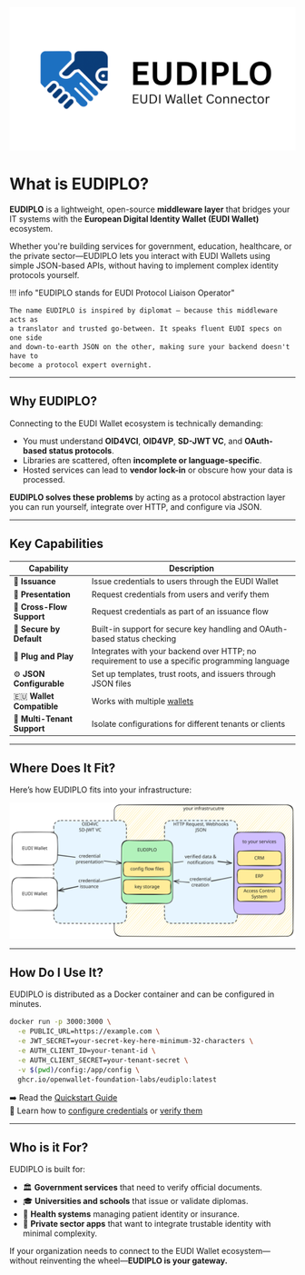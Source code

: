 ![EUDIPLO Logo](./eudiplo.png)

# What is EUDIPLO?

**EUDIPLO** is a lightweight, open-source **middleware layer** that bridges your
IT systems with the **European Digital Identity Wallet (EUDI Wallet)**
ecosystem.

Whether you're building services for government, education, healthcare, or the
private sector—EUDIPLO lets you interact with EUDI Wallets using simple
JSON-based APIs, without having to implement complex identity protocols
yourself.

!!! info "EUDIPLO stands for EUDI Protocol Liaison Operator"

    The name EUDIPLO is inspired by diplomat — because this middleware acts as
    a translator and trusted go-between. It speaks fluent EUDI specs on one side
    and down-to-earth JSON on the other, making sure your backend doesn't have to
    become a protocol expert overnight.

---

## Why EUDIPLO?

Connecting to the EUDI Wallet ecosystem is technically demanding:

- You must understand **OID4VCI**, **OID4VP**, **SD-JWT VC**, and **OAuth-based
  status protocols**.
- Libraries are scattered, often **incomplete or language-specific**.
- Hosted services can lead to **vendor lock-in** or obscure how your data is
  processed.

**EUDIPLO solves these problems** by acting as a protocol abstraction layer you
can run yourself, integrate over HTTP, and configure via JSON.

---

## Key Capabilities

| Capability                  | Description                                                                                   |
| --------------------------- | --------------------------------------------------------------------------------------------- |
| 🛂 **Issuance**             | Issue credentials to users through the EUDI Wallet                                            |
| 🧾 **Presentation**         | Request credentials from users and verify them                                                |
| 🔄 **Cross-Flow Support**   | Request credentials as part of an issuance flow                                               |
| 🔐 **Secure by Default**    | Built-in support for secure key handling and OAuth-based status checking                      |
| 🧱 **Plug and Play**        | Integrates with your backend over HTTP; no requirement to use a specific programming language |
| ⚙️ **JSON Configurable**    | Set up templates, trust roots, and issuers through JSON files                                 |
| 🇪🇺 **Wallet Compatible**    | Works with multiple [wallets](./getting-started/wallet-compatibility.md)                      |
| 👥 **Multi-Tenant Support** | Isolate configurations for different tenants or clients                                       |

---

## Where Does It Fit?

Here’s how EUDIPLO fits into your infrastructure:

![EUDIPLO Overview](./overview.excalidraw.svg)

---

## How Do I Use It?

EUDIPLO is distributed as a Docker container and can be configured in minutes.

```bash
docker run -p 3000:3000 \
  -e PUBLIC_URL=https://example.com \
  -e JWT_SECRET=your-secret-key-here-minimum-32-characters \
  -e AUTH_CLIENT_ID=your-tenant-id \
  -e AUTH_CLIENT_SECRET=your-tenant-secret \
  -v $(pwd)/config:/app/config \
  ghcr.io/openwallet-foundation-labs/eudiplo:latest
```

➡️ Read the [Quickstart Guide](./getting-started/quick-start.md)  
📘 Learn how to [configure credentials](./getting-started/issuance.md) or
[verify them](./getting-started/presentation.md)

---

## Who is it For?

EUDIPLO is built for:

- 🏛️ **Government services** that need to verify official documents.
- 🎓 **Universities and schools** that issue or validate diplomas.
- 🏥 **Health systems** managing patient identity or insurance.
- 🏢 **Private sector apps** that want to integrate trustable identity with
  minimal complexity.

If your organization needs to connect to the EUDI Wallet ecosystem—without
reinventing the wheel—**EUDIPLO is your gateway.**
